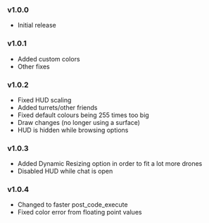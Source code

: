 ### v1.0.0
* Initial release

### v1.0.1
* Added custom colors
* Other fixes

### v1.0.2
* Fixed HUD scaling
* Added turrets/other friends
* Fixed default colours being 255 times too big
* Draw changes (no longer using a surface)
* HUD is hidden while browsing options

### v1.0.3
* Added Dynamic Resizing option in order to fit a lot more drones
* Disabled HUD while chat is open

### v1.0.4
* Changed to faster post_code_execute
* Fixed color error from floating point values
